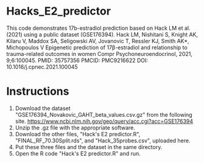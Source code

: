 # Hacks_E2_predictor
This code demonstrates 17b-estradiol prediction based on Hack LM et al. (2021) using a public dataset (GSE176394).
Hack LM, Nishitani S, Knight AK, Kilaru V, Maddox SA, Seligowski AV, Jovanovic T, Ressler KJ, Smith AK*, Michopoulos V
Epigenetic prediction of 17β-estradiol and relationship to trauma-related outcomes in women
Compr Psychoneuroendocrinol, 2021, 9;6:100045.
PMID: 35757356 PMCID: PMC9216622 DOI: 10.1016/j.cpnec.2021.100045

# Instructions
1. Download the dataset "GSE176394_Novakovic_GAHT_beta_values.csv.gz" from the following site.
   https://www.ncbi.nlm.nih.gov/geo/query/acc.cgi?acc=GSE176394
2. Unzip the .gz file with the appropriate software.
3. Download the other files, "Hack's E2 predictor.R", "FINAL_RF_70.30Split.rds", and "Hack_35probes.csv", uploaded here.
4. Put these three files and the dataset in the same directory.
5. Open the R code "Hack's E2 predictor.R" and run.
